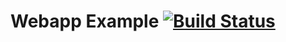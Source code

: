 # Webapp Example [![Build Status](http://jenkins.broboticsforever.com/buildStatus/icon?job=Webapp/master)](http://jenkins.broboticsforever.com/job/Webapp/job/master/)
